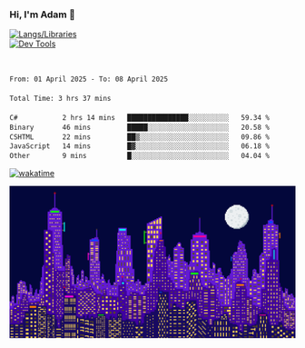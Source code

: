 ### Hi, I'm Adam 👋

[![Langs/Libraries](https://skillicons.dev/icons?i=cs,dotnet,js,css,html,sass,ts,jquery,bootstrap)](https://skillicons.dev)
<br/>
[![Dev Tools](https://skillicons.dev/icons?i=git,github,githubactions,visualstudio)](https://skillicons.dev)

<br/>

<!--START_SECTION:waka-->

```txt
From: 01 April 2025 - To: 08 April 2025

Total Time: 3 hrs 37 mins

C#           2 hrs 14 mins   ███████████████░░░░░░░░░░   59.34 %
Binary       46 mins         █████░░░░░░░░░░░░░░░░░░░░   20.58 %
CSHTML       22 mins         ██▒░░░░░░░░░░░░░░░░░░░░░░   09.86 %
JavaScript   14 mins         █▓░░░░░░░░░░░░░░░░░░░░░░░   06.18 %
Other        9 mins          █░░░░░░░░░░░░░░░░░░░░░░░░   04.04 %
```

<!--END_SECTION:waka-->

[![wakatime](https://wakatime.com/badge/user/2234bda2-efd3-47c5-8724-79108edfe9aa.svg)](https://wakatime.com/@2234bda2-efd3-47c5-8724-79108edfe9aa)

![Pixelated city at night](./media/city.gif)
